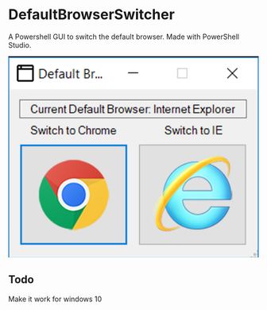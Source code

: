 # DefaultBrowserSwitcher
A Powershell GUI to switch the default browser. Made with PowerShell Studio.

![screenshot](/screenshots/appScreenShoot.png)


## Todo
Make it work for windows 10
